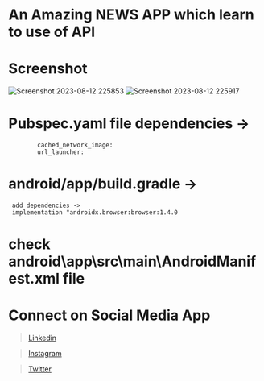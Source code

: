 # An Amazing NEWS APP which learn to use of API 

# Screenshot

![Screenshot 2023-08-12 225853](https://github.com/amitasj7/Top-20-latest-NEWS-App./assets/100951495/d5bc2b33-0bff-48f5-b13b-c4ca496aee5b)          ![Screenshot 2023-08-12 225917](https://github.com/amitasj7/Top-20-latest-NEWS-App./assets/100951495/bece491b-d651-40a5-8a41-866796e6a2ec)


# Pubspec.yaml file dependencies -> 
            cached_network_image:
            url_launcher:

# android/app/build.gradle -> 
     add dependencies ->
     implementation "androidx.browser:browser:1.4.0

# check android\app\src\main\AndroidManifest.xml file 




# Connect on Social Media App
> [Linkedin](https://www.linkedin.com/in/amit-asj-184729213/)

> [Instagram](https://www.instagram.com/amit.asj.7/)

> [Twitter]( https://twitter.com/amit_asj)
